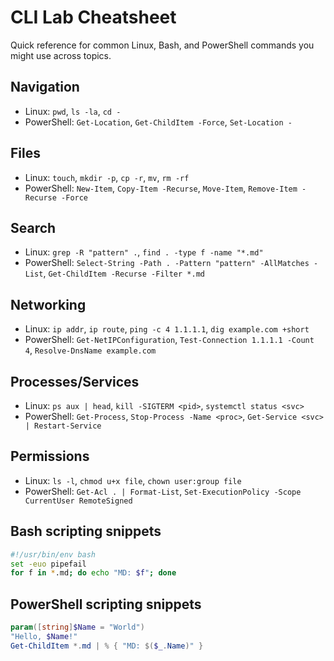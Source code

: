 # CLI Lab Cheatsheet

Quick reference for common Linux, Bash, and PowerShell commands you might use across topics.

## Navigation
- Linux: `pwd`, `ls -la`, `cd -`
- PowerShell: `Get-Location`, `Get-ChildItem -Force`, `Set-Location -`

## Files
- Linux: `touch`, `mkdir -p`, `cp -r`, `mv`, `rm -rf`
- PowerShell: `New-Item`, `Copy-Item -Recurse`, `Move-Item`, `Remove-Item -Recurse -Force`

## Search
- Linux: `grep -R "pattern" .`, `find . -type f -name "*.md"`
- PowerShell: `Select-String -Path . -Pattern "pattern" -AllMatches -List`, `Get-ChildItem -Recurse -Filter *.md`

## Networking
- Linux: `ip addr`, `ip route`, `ping -c 4 1.1.1.1`, `dig example.com +short`
- PowerShell: `Get-NetIPConfiguration`, `Test-Connection 1.1.1.1 -Count 4`, `Resolve-DnsName example.com`

## Processes/Services
- Linux: `ps aux | head`, `kill -SIGTERM <pid>`, `systemctl status <svc>`
- PowerShell: `Get-Process`, `Stop-Process -Name <proc>`, `Get-Service <svc> | Restart-Service`

## Permissions
- Linux: `ls -l`, `chmod u+x file`, `chown user:group file`
- PowerShell: `Get-Acl . | Format-List`, `Set-ExecutionPolicy -Scope CurrentUser RemoteSigned`

## Bash scripting snippets
```bash
#!/usr/bin/env bash
set -euo pipefail
for f in *.md; do echo "MD: $f"; done
```

## PowerShell scripting snippets
```powershell
param([string]$Name = "World")
"Hello, $Name!"
Get-ChildItem *.md | % { "MD: $($_.Name)" }
```
